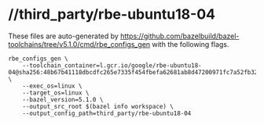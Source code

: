 # //third_party/rbe-ubuntu18-04

These files are auto-generated by https://github.com/bazelbuild/bazel-toolchains/tree/v5.1.0/cmd/rbe_configs_gen with the following flags.

```shell
rbe_configs_gen \
    --toolchain_container=l.gcr.io/google/rbe-ubuntu18-04@sha256:48b67b41118dbcdfc265e7335f454fbefa62681ab8d47200971fc7a52fb32054 \
    --exec_os=linux \
    --target_os=linux \
    --bazel_version=5.1.0 \
    --output_src_root $(bazel info workspace) \
    --output_config_path=third_party/rbe-ubuntu18-04
```
